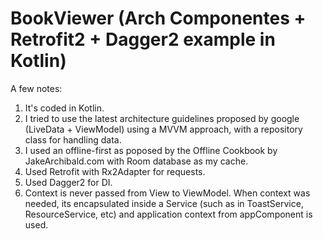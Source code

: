 # BookViewer (Arch Componentes + Retrofit2 + Dagger2 example in Kotlin)

A few notes:
1) It's coded in Kotlin.
2) I tried to use the latest architecture guidelines proposed by google (LiveData + ViewModel) using a MVVM approach, with a repository class for handling data.
3) I used an offline-first as poposed by the Offline Cookbook by JakeArchibald.com with Room database as my cache.
4) Used Retrofit with Rx2Adapter for requests. 
5) Used Dagger2 for DI. 
6) Context is never passed from View to ViewModel. When context was needed, its encapsulated inside a Service (such as in ToastService, ResourceService, etc) and application context from appComponent is used.
